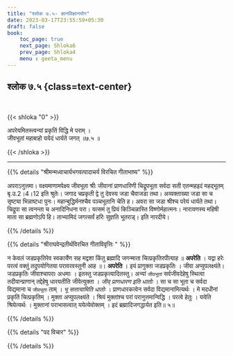 ```yaml
---
title: "श्लोक ७.५- ज्ञानविज्ञानयोग"
date: 2023-03-17T23:55:59+05:30
draft: false
book:
    toc_page: true
    next_page: Shloka6
    prev_page: Shloka4
    menu : geeta_menu
---
```




## श्लोक ७.५ {class=text-center}

<br/>

{{< shloka  "0"  >}}

अपरेयमितस्त्वन्यां प्रकृतिं विद्धि मे पराम् ।  
जीवभूतां महाबाहो ययेदं धार्यते जगत् ॥७.५ ॥

{{< /shloka >}}

---


{{% details "श्रीमन्मध्वाचार्यभगवत्पादाचर्य विरचित  गीताभाष्य" %}}

अपराऽनुत्तमा। वक्ष्यमाणामपेक्ष्य जीवभूता श्रीः जीवानां प्राणधारिणी 
चिद्रूपभूता सर्वदा सती एतन्महइदं महद्भूतम् बृ.उ.2।4।12 इति श्रुतेः। 
जगाद चप्रकृती द्वे तु देवस्य जडा चैवाजडा तथा। 
अव्यक्ताख्या जडा सा च सृष्ट्या भिन्नाष्टधा पुनः। 
महान्बुद्धिर्मनश्चैव पञ्चभूतानि चेति ह। अवरा सा जडा श्रीश्च परेयं धार्यते तथा। 
चिद्रूपा सा त्वनन्ता च अनादिनिधना परा। 
यत्समं तु प्रियं किञ्चिन्नास्ति विष्णोर्महात्मनः। 
नारायणस्य महिषी माता सा ब्रह्मणोऽपि हि। 
ताभ्यामिदं जगत्सर्वं हरिः सुज्ञति भूतराड्। इति नारदीये।

{{% /details %}}



{{% details "श्रीराघवेन्द्रतीर्थविरचित गीताविवृत्तिः " %}}

न केवलं जडप्रकृतिरेव स्वकार्येण सह 
मद्वशा किंतु ब्रह्मादि जगन्माता
चित्प्रकृतिरपीत्याह ॥ **अपरेति** । 
यद्वा हरेः परत्वं वक्तुं तदुपयोगितया
परावरवस्तुनी आह ॥। **अपरेति** । इयं प्रागुक्ता जडप्रकृतिः । 
जीवा अप्युपलक्ष्यंते। जडप्रकृतिः जीवाश्चापराः अधमाः । 
इतस्तु जडप्रकृत्यादितस्तु।
अन्यां `जीवभूतां` सर्वजीवदेहेषु स्थित्वा तदीयान्प्राणान्‌ 
तद्देहेषु धारयतीति जीवेत्युक्ता । 
*जीव्‌ प्राणधारण इति धातोः* । सा च सा भूता च सर्वदा
विद्यमाना च `जीवभूता` ताम्‌ । *भू सत्तायामिति धातोः* । 
प्राणधारकत्वेन सर्वदा विद्यमानामित्यर्थः । 
मे मदधीनां प्रकृतिं चित्प्रकृतिम्‌ । मुक्ता
अप्युपलक्ष्यंते । श्रियं मुक्तांश्च परां परानुत्तमान्विद्धि । 
परत्वे हेतुः । ययेति श्रियेत्यर्थः । मुक्तानां पराभासत्वात्‌ 
ययेत्येवोक्तम्‌ । इदं ब्रह्मादिजगद्धार्यत
इति॥ ५॥

{{% /details %}}



{{% details "पद विचार" %}}


{{% /details %}}

